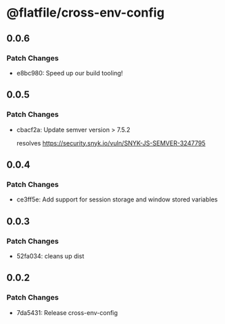 # @flatfile/cross-env-config

## 0.0.6

### Patch Changes

- e8bc980: Speed up our build tooling!

## 0.0.5

### Patch Changes

- cbacf2a: Update semver version > 7.5.2

  resolves https://security.snyk.io/vuln/SNYK-JS-SEMVER-3247795

## 0.0.4

### Patch Changes

- ce3ff5e: Add support for session storage and window stored variables

## 0.0.3

### Patch Changes

- 52fa034: cleans up dist

## 0.0.2

### Patch Changes

- 7da5431: Release cross-env-config
